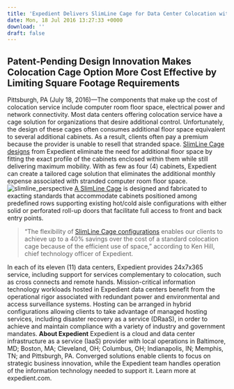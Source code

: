 ```yaml
---
title: 'Expedient Delivers SlimLine Cage for Data Center Colocation with Up to 40% Cost Savings Over Standard Cages'
date: Mon, 18 Jul 2016 13:27:33 +0000
download: ''
draft: false
---
```


Patent-Pending Design Innovation Makes Colocation Cage Option More Cost Effective by Limiting Square Footage Requirements
-------------------------------------------------------------------------------------------------------------------------

Pittsburgh, PA (July 18, 2016)—The components that make up the cost of colocation service include computer room floor space, electrical power and network connectivity. Most data centers offering colocation service have a cage solution for organizations that desire additional control. Unfortunately, the design of these cages often consumes additional floor space equivalent to several additional cabinets. As a result, clients often pay a premium because the provider is unable to resell that stranded space. [SlimLine Cage designs](http://bit.ly/2agQKps) from Expedient eliminate the need for additional floor space by fitting the exact profile of the cabinets enclosed within them while still delivering maximum mobility. With as few as four (4) cabinets, Expedient can create a tailored cage solution that eliminates the additional monthly expense associated with stranded computer room floor space. ![slimline_perspective](//www.expedient.com/wp-content/uploads/2016/07/slimline_perspective-1024x576.jpg) [A SlimLine Cage](https://www.expedient.com/services/infrastructure-as-a-service/colocation/cages/) is designed and fabricated to exacting standards that accommodate cabinets positioned among predefined rows supporting existing hot/cold aisle configurations with either solid or perforated roll-up doors that facilitate full access to front and back entry points.

> “The flexibility of [SlimLine Cage configurations](http://bit.ly/28VypOd) enables our clients to achieve up to a 40% savings over the cost of a standard colocation cage because of the efficient use of space,” according to Ken Hill, chief technology officer of Expedient.

In each of its eleven (11) data centers, Expedient provides 24x7x365 service, including support for services complementary to colocation, such as cross connects and remote hands. Mission-critical information technology workloads hosted in Expedient data centers benefit from the operational rigor associated with redundant power and environmental and access surveillance systems. Hosting can be arranged in hybrid configurations allowing clients to take advantage of managed hosting services, including disaster recovery as a service (DRaaS), in order to achieve and maintain compliance with a variety of industry and government mandates. **About Expedient** Expedient is a cloud and data center infrastructure as a service (IaaS) provider with local operations in Baltimore, MD; Boston, MA; Cleveland, OH; Columbus, OH; Indianapolis, IN; Memphis, TN; and Pittsburgh, PA. Converged solutions enable clients to focus on strategic business innovation, while the Expedient team handles operation of the information technology needed to support it. Learn more at expedient.com.